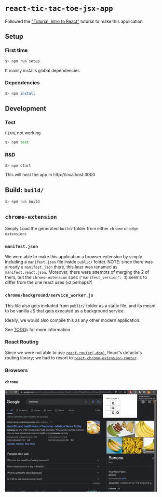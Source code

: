 # `react-tic-tac-toe-jsx-app`

Followed the ["Tutorial: Intro to React"](https://reactjs.org/tutorial/tutorial.html) tutorial to make this application

## Setup

### First time

```bash
$> npm run setup
```

It mainly installs global dependencies

### Dependencies

```bash
$> npm install
```

## Development

### Test

`FIXME` not working

```bash
$> npm test
```

### R&D

```bash
$> npm start
```

This will host the app in http://localhost:3000

## Build: `build/`

```bash
$> npm run build
```

## `chrome-extension`

Simply Load the generated `build/` folder from either `chrome` or `edge` `extensions`

### `manifest.json`

We were able to make this application a browser extension by simply including a `manifest.json` file inside `public/` folder. NOTE: since there was already a `manifest.json` there, this later was renamed as `manifest.react.json`. Moreover, there were attempts of merging the 2 of them, but the `chrome-extension` spec (`"manifest_version": 3`) seems to differ from the one react uses (`v2` perhaps?)

### `chrome/background/service_worker.js`

This file also gets included from `public/` folder as a static file, and its meant to be vanilla JS that gets executed as a background service.

Ideally, we would also compile this as any other modern application.

See [TODO](./TODO.md)s for more information

### React Routing

Since we were not able to use [`react-router(-dom)`](https://github.com/remix-run/react-router), React's defacto's routing library; we had to resort to [`react-chrome-extension-router`](https://github.com/kelsonpw/react-chrome-extension-router).

### Browsers

#### `chrome`

![chrome-extension](./README/chrome/popup.png)
